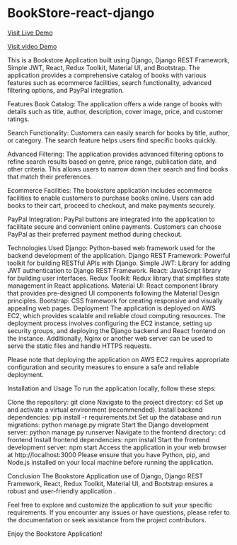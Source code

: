 # BookStore-react-django
[Visit Live Demo]( http://16.171.160.34:8000/#/  )



[Visit video Demo](https://www.youtube.com/watch?v=NJnmgEatAjE)

This is a Bookstore Application built using Django, Django REST Framework, Simple JWT, React, Redux Toolkit, Material UI, and Bootstrap. The application provides a comprehensive catalog of books with various features such as ecommerce facilities, search functionality, advanced filtering options, and PayPal integration.

Features
Book Catalog: The application offers a wide range of books with details such as title, author, description, cover image, price, and customer ratings.

Search Functionality: Customers can easily search for books by title, author, or category. The search feature helps users find specific books quickly.

Advanced Filtering: The application provides advanced filtering options to refine search results based on genre, price range, publication date, and other criteria. This allows users to narrow down their search and find books that match their preferences.

Ecommerce Facilities: The bookstore application includes ecommerce facilities to enable customers to purchase books online. Users can add books to their cart, proceed to checkout, and make payments securely.

PayPal Integration: PayPal buttons are integrated into the application to facilitate secure and convenient online payments. Customers can choose PayPal as their preferred payment method during checkout.

Technologies Used
Django: Python-based web framework used for the backend development of the application.
Django REST Framework: Powerful toolkit for building RESTful APIs with Django.
Simple JWT: Library for adding JWT authentication to Django REST Framework.
React: JavaScript library for building user interfaces.
Redux Toolkit: Redux library that simplifies state management in React applications.
Material UI: React component library that provides pre-designed UI components following the Material Design principles.
Bootstrap: CSS framework for creating responsive and visually appealing web pages.
Deployment
The application is deployed on AWS EC2, which provides scalable and reliable cloud computing resources. The deployment process involves configuring the EC2 instance, setting up security groups, and deploying the Django backend and React frontend on the instance. Additionally, Nginx or another web server can be used to serve the static files and handle HTTPS requests.

Please note that deploying the application on AWS EC2 requires appropriate configuration and security measures to ensure a safe and reliable deployment.

Installation and Usage
To run the application locally, follow these steps:

Clone the repository: git clone <repository-url>
Navigate to the project directory: cd <project-directory>
Set up and activate a virtual environment (recommended).
Install backend dependencies: pip install -r requirements.txt
Set up the database and run migrations: python manage.py migrate
Start the Django development server: python manage.py runserver
Navigate to the frontend directory: cd frontend
Install frontend dependencies: npm install
Start the frontend development server: npm start
Access the application in your web browser at http://localhost:3000
Please ensure that you have Python, pip, and Node.js installed on your local machine before running the application.

Conclusion
The Bookstore Application  use of Django, Django REST Framework, React, Redux Toolkit, Material UI, and Bootstrap ensures a robust and user-friendly application  .

Feel free to explore and customize the application to suit your specific requirements. If you encounter any issues or have questions, please refer to the documentation or seek assistance from the project contributors.

Enjoy the Bookstore Application!




